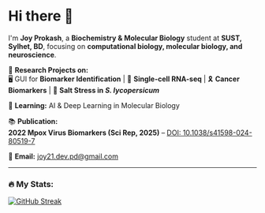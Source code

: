 # Hi there 👋  

I'm **Joy Prokash**, a **Biochemistry & Molecular Biology** student at **SUST, Sylhet, BD**, focusing on **computational biology, molecular biology, and neuroscience**.  

🔬 **Research Projects on:**  
🖥️ GUI for **Biomarker Identification** | 🧬 **Single-cell RNA-seq** | 🎗️ **Cancer Biomarkers** | 🌱 **Salt Stress in *S. lycopersicum***
    
🚀 **Learning:** AI & Deep Learning in Molecular Biology  

📚 **Publication:**  
**2022 Mpox Virus Biomarkers (Sci Rep, 2025)** – [DOI: 10.1038/s41598-024-80519-7](https://doi.org/10.1038/s41598-024-80519-7)

📩 **Email:** joy21.dev.pd@gmail.com  

---
### :fire: My Stats:
[![GitHub Streak](http://github-readme-streak-stats.herokuapp.com?user=Prokash21&theme=dark)](https://git.io/streak-stats)

